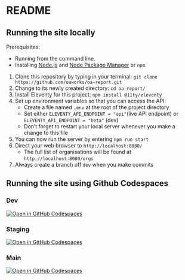 # README

## Running the site locally

Prerequisites:
- Running from the command line.
- Installing [Node.js](https://nodejs.dev/) and [Node Package Manager](https://www.npmjs.com/) or `npm`.

1. Clone this repository by typing in your terminal: `git clone https://github.com/oaworks/oa-report.git`
2. Change to its newly created directory: `cd oa-report/`
3. Install Eleventy for this project: `npm install @11ty/eleventy`
4. Set up environment variables so that you can access the API: 
   - Create a file named `.env` at the root of the project directory
   - Set either `ELEVENTY_API_ENDPOINT = "api"`(live API endpoint) or `ELEVENTY_API_ENDPOINT = "beta"` (dev)
   - Don’t forget to restart your local server whenever you make a change to this file
6. You can now run the server by entering `npm run start`
7. Direct your web browser to `http://localhost:8080/`
   - The full list of organisations will be found at `http://localhost:8080/orgs`
8. Always create a branch off `dev` when you make commits

## Running the site using Github Codespaces 

### Dev 

[![Open in GitHub Codespaces](https://github.com/codespaces/badge.svg)](https://github.com/codespaces/new?ref=dev&repo=360205065&skip_quickstart=true&machine=basicLinux32gb&devcontainer_path=.devcontainer%2Fdev%2Fdevcontainer.json&geo=EuropeWest)

### Staging 

[![Open in GitHub Codespaces](https://github.com/codespaces/badge.svg)](https://github.com/codespaces/new?ref=staging&repo=360205065&skip_quickstart=true&machine=basicLinux32gb&devcontainer_path=.devcontainer%2Fstaging%2Fdevcontainer.json&geo=EuropeWest)

### Main 

[![Open in GitHub Codespaces](https://github.com/codespaces/badge.svg)](https://github.com/codespaces/new?ref=main&repo=360205065&skip_quickstart=true&machine=basicLinux32gb&devcontainer_path=.devcontainer%main%2Fdevcontainer.json&geo=EuropeWest)
